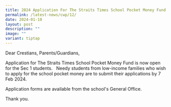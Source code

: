 ```yaml
---
title: 2024 Application For The Straits Times School Pocket Money Fund
permalink: /latest-news/cwp/12/
date: 2024-01-10
layout: post
description: ""
image: ""
variant: tiptap
---
```

<p>Dear Crestians, Parents/Guardians,</p><p>Application for The Straits Times School Pocket Money Fund is now open for the Sec 1 students.&nbsp;&nbsp; Needy students from low-income families who wish to apply for the school pocket money are to submit their applications by 7 Feb 2024.</p><p>Application forms are available from the school's General Office.</p><p>Thank you.</p><p></p>